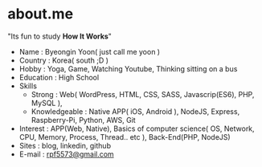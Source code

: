 # about.me

"Its fun to study **How It Works**"

* Name : Byeongin Yoon( just call me yoon )
* Country : Korea( south ;D )
* Hobby : Yoga, Game, Watching Youtube, Thinking sitting on a bus
* Education : High School
* Skills
  * Strong : Web( WordPress, HTML, CSS, SASS, Javascrip(ES6), PHP, MySQL ),
  * Knowledgeable : Native APP( iOS, Android ), NodeJS, Express, Raspberry-Pi, Python, AWS, Git
* Interest : APP(Web, Native), Basics of computer science( OS, Network, CPU, Memory, Process, Thread.. etc ), Back-End(PHP, NodeJS)
* Sites : blog, linkedin, github
* E-mail : rpf5573@gmail.com


